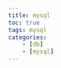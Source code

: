 ```yaml
---
title: mysql
toc: true
tags: mysql
categories: 
    - [db]
    - [mysql]
---
```



 

<!--more-->




```java

```